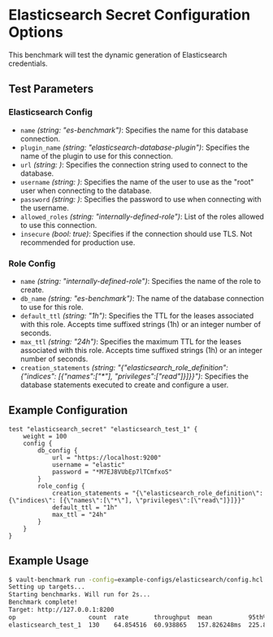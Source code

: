 # Elasticsearch Secret Configuration Options

This benchmark will test the dynamic generation of Elasticsearch credentials.


## Test Parameters

### Elasticsearch Config

- `name` _(string: "es-benchmark")_: Specifies the name for this database connection.
- `plugin_name` _(string: "elasticsearch-database-plugin")_: Specifies the name of the plugin to use for this connection.
- `url` _(string: <required>)_: Specifies the connection string used to connect to the database.
- `username` _(string: <required>)_: Specifies the name of the user to use as the "root" user when connecting to the database.
- `password` _(string: <required>)_: Specifies the password to use when connecting with the username.
- `allowed_roles` _(string: "internally-defined-role")_: List of the roles allowed to use this connection.
- `insecure` _(bool: true)_: Specifies if the connection should use TLS.  Not recommended for production use.

### Role Config

- `name` _(string: "internally-defined-role")_: Specifies the name of the role to create.
- `db_name` _(string: "es-benchmark")_: The name of the database connection to use for this role.
- `default_ttl` _(string: "1h")_: Specifies the TTL for the leases associated with this role. Accepts time suffixed strings (1h) or an integer number of seconds.
- `max_ttl` _(string: "24h")_:  Specifies the maximum TTL for the leases associated with this role. Accepts time suffixed strings (1h) or an integer number of seconds.
- `creation_statements` _(string: "{"elasticsearch_role_definition": {"indices": [{"names":["*"], "privileges":["read"]}]}}")_: Specifies the database statements executed to create and configure a user.

## Example Configuration

```hcl
test "elasticsearch_secret" "elasticsearch_test_1" {
    weight = 100
    config {
        db_config {
            url = "https://localhost:9200"
            username = "elastic"
            password = "*M7EJ8VUbEp7lTCmfxoS"
        }
        role_config {
            creation_statements = "{\"elasticsearch_role_definition\": {\"indices\": [{\"names\":[\"*\"], \"privileges\":[\"read\"]}]}}"
            default_ttl = "1h"
            max_ttl = "24h"
        }
    }
}
```

## Example Usage

```bash
$ vault-benchmark run -config=example-configs/elasticsearch/config.hcl
Setting up targets...
Starting benchmarks. Will run for 2s...
Benchmark complete!
Target: http://127.0.0.1:8200
op                    count  rate       throughput  mean          95th%         99th%         successRatio
elasticsearch_test_1  130    64.854516  60.938865   157.826248ms  225.886833ms  244.436149ms  100.00%
```
